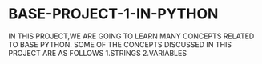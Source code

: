 # BASE-PROJECT-1-IN-PYTHON
IN THIS PROJECT,WE ARE GOING TO LEARN MANY CONCEPTS RELATED TO BASE PYTHON.
SOME OF THE CONCEPTS DISCUSSED IN THIS PROJECT ARE AS FOLLOWS
1.STRINGS
2.VARIABLES
